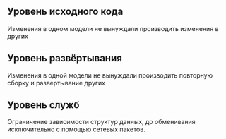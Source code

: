 ## Уровень исходного кода
Изменения в одном модели не вынуждали производить изменения в других

## Уровень развёртывания
Изменения в одной модели не вынуждали производить повторную сборку и развертывание других

## Уровень служб
Ограничение зависимости структур данных, до обменивания исключительно с помощью сетевых пакетов.